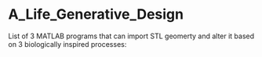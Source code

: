 # A_Life_Generative_Design
List of 3 MATLAB programs that can import STL geomerty and alter it based on 3 biologically inspired processes: 
